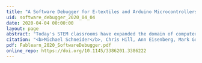 ```yaml
---
title: "A Software Debugger for E-textiles and Arduino Microcontrollers" 
uid: software_debugger_2020_04_04 
date: 2020-04-04 00:00:00
layout: page
abstract: "Today's STEM classrooms have expanded the domain of computer science education from a basic two-toned terminal screen to now include helpful Integrated Development Environments(IDE) (BlueJ, Eclipse), block-based programming (MIT Scratch, Greenfoot), and even physical computing with embedded systems (Arduino, LEGO Mindstorms). But no matter which environment a student starts programming in, all students will eventually need help in finding and fixing bugs in their code. While the helpful IDE's have debugger tools built in (breakpoints for pausing your program, ways to view/modify variable values, and 'stepping' through code execution), in many of the other programming environments, students are limited to using print statements to try and 'see' what is happening inside their program. <br> Most students who learn to write code for Arduino microcontrollers will start within the Arduino IDE, but the official Arduino IDE does not currently provide any debugging tools. Instead, a student would have to move on to a professional IDE such as Atmel Studio or acquire a hardware debugger in order to add breakpoints or view their program's variables. But each of these options has a steep learning curve, additional costs, and can require complex configurations. Based on research of student debugging practices[3, 7] and our own classroom observations, we have developed an Arduino software library, called Arduino Debugger, which provides some of these debugging tools (ex. breakpoints) while staying within the official Arduino IDE. This work continues a previous library, (redacted), which focused on features specific to e-textiles development boards. The Arduino Debugger library has been modified to support not only e-textile boards (LilyPad, Adafruit Circuit Playground) but most AVR and ARM based Arduino boards. We are also in the process of testing a set of Debugging Code Templates to see how they might increase student adoption of debugging tools."
citation: "<b>Michael Schneider</b>, Chris Hill, Ann Eisenberg, Mark Gross, and Arielle Blum. 2021. A Software Debugger for E-textiles and Arduino Microcontrollers. In Proceedings of the FabLearn 2020 - 9th Annual Conference on Maker Education (FabLearn '20). Association for Computing Machinery, New York, NY, USA, 118–121."
pdf: Fablearn_2020_SoftwareDebugger.pdf
online_repo: https://doi.org/10.1145/3386201.3386222
---
```

